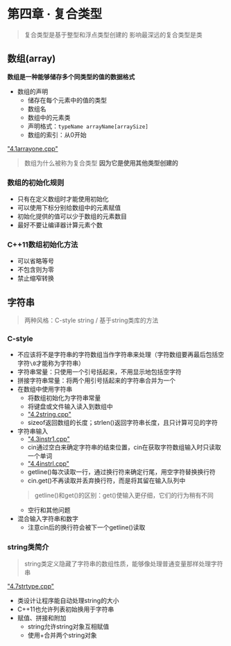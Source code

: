 # 第四章 · 复合类型
> 复合类型是基于整型和浮点类型创建的
> 影响最深远的复合类型是类

## 数组(array)
**数组是一种能够储存多个同类型的值的数据格式**
- 数组的声明
    - 储存在每个元素中的值的类型
    - 数组名
    - 数组中的元素类
    - 声明格式：`typeName arrayName[arraySize]`
    - 数组的索引：从0开始

["4.1arrayone.cpp"](../../code/bookcode/C++primerplus/chapter4/4.1_arrayone.cpp)

> 数组为什么被称为复合类型
> **因为它是使用其他类型创建的**

### 数组的初始化规则
- 只有在定义数组时才能使用初始化
- 可以使用下标分别给数组中的元素赋值
- 初始化提供的值可以少于数组的元素数目
- 最好不要让编译器计算元素个数

### C++11数组初始化方法
- 可以省略等号
- 不包含则为零
- 禁止缩窄转换

## 字符串
> 两种风格：C-style string / 基于string类库的方法

### C-style
- 不应该将不是字符串的字符数组当作字符串来处理（字符数组要再最后包括空字符`\0`才能称为字符串）
- 字符串常量：只使用一个引号括起来，不用显示地包括空字符
- 拼接字符串常量：将两个用引号括起来的字符串合并为一个
- 在数组中使用字符串
    - 将数组初始化为字符串常量
    - 将键盘或文件输入读入到数组中
    - ["4.2string.cpp"](../../code/bookcode/C++primerplus/chapter4/4.2_string.cpp)
    - sizeof返回数组的长度；strlen()返回字符串长度，且只计算可见的字符
- 字符串输入
    - ["4.3instr1.cpp"](../../code/bookcode/C++primerplus/chapter4/4.3_instr1.cpp)
    - cin通过空白来确定字符串的结束位置，cin在获取字符数组输入时只读取一个单词
    - ["4.4instrl.cpp"](../../code/bookcode/C++primerplus/chapter4/4.4and5_instr2.cpp)
    - getline()每次读取一行，通过换行符来确定行尾，用空字符替换换行符
    - cin.get()不再读取并丢弃换行符，而是将其留在输入队列中
    > getline()和get()的区别：get()使输入更仔细，它们的行为稍有不同
    - 空行和其他问题
- 混合输入字符串和数字
    - 注意cin后的换行符会被下一个getline()读取

### string类简介
> string类定义隐藏了字符串的数组性质，能够像处理普通变量那样处理字符串

["4.7strtype.cpp"](../../code/bookcode/C++primerplus/chapter4/4.7_strtype.cpp)

- 类设计让程序能自动处理string的大小
- C++11也允许列表初始换用于字符串
- 赋值、拼接和附加
    - string允许string对象互相赋值
    - 使用+合并两个string对象
    
